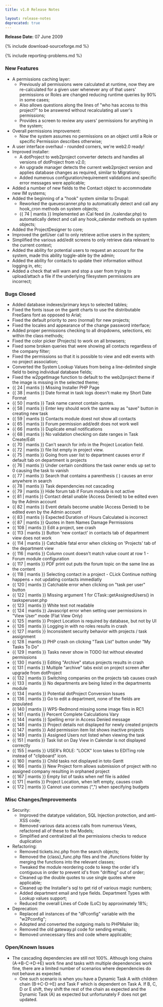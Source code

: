 ```yaml
---
title: v1.0 Release Notes

layout: release-notes
deprecated: true
---
```


**Release Date:** 07 June 2009

{% include download-sourceforge.md %}

{% include reporting-problems.md %}

### New Features

* A permissions caching layer:
  * Previously all permissions were calculated at runtime, now they are re-calculated for a given user whenever any of that users' permissions or Roles are changed reducing runtime queries by 90% in some cases;
  * Also allows questions along the lines of "who has access to this project?" to be answered without recalculating all user's permissions;
  * Provides a screen to review any users' permissions for anything in the system;
* Overall permissions improvement:
  * Now the system assumes no permissions on an object until a Role or specific Permission describes otherwise;
* A user interface overhaul - rounded corners, we're web2.0 ready!
* Improved installer:
  * A dotProject to web2project converter detects and handles all versions of dotProject from v2.0;
  * An upgrade manager detects the current web2project version and applies database changes as required, similar to Migrations;
  * Added numerous configuration/requirement validations and specific error messages were applicable;
* Added a number of new fields to the Contact object to accommodate new IM systems;
* Added the beginning of a "hook" system similar to Drupal:
  * Reworked the queuescanner.php to automatically detect and call any hook_cron methods on system objects;
  * {{ 74 | mantis }} Implemented an iCal feed (in ./calendar.php) to automatically detect and call any hook_calendar methods on system objects;
* Added the ProjectDesigner to core;
* Improved the getUser call to only retrieve active users in the system;
* Simplified the various add/edit screens to only retrieve data relevant to the current context;
* Added the ability for potential users to request an account for the system, made this ability toggle-able by the admin;
* Added the ability for contacts to update their information without logging in, etc;
* Added a check that will warn and stop a user from trying to upload/attach a file if the underlying filesystem permissions are incorrect;

### Bugs Closed

* Added database indexes/primary keys to selected tables;
* Fixed the fonts issue on the gantt charts to use the distributable FreeSans font as opposed to Arial;
* Fixed the default priority to zero (normal) for new projects;
* Fixed the locales and appearance of the change password interface;
* Added proper permissions checking to all dropdowns, selections, etc within the class methods;
* Fixed the color picker (Projects) to work on all browsers;
* Fixed some broken queries that were showing all contacts regardless of the company filter;
* Fixed the permissions so that it is possible to view and edit events with no project association;
* Converted the System Lookup Values from being a line-delimited single field to being individual database fields;
* Fixed the w2pgetImage function to default to the web2project theme if the image is missing in the selected theme;
* {{ 24 | mantis }} Missing Installer PHP Page
* {{ 38 | mantis }} Date format in task logs doesn't make my Short Date Format
* {{ 50 | mantis }} Task name cannot contain quotes.
* {{ 58 | mantis }} Enter key should work the same way as "save" button in creating new task
* {{ 59 | mantis }} Contacts module doest not show all contacts
* {{ 65 | mantis }} Forum permission add/edit does not work well
* {{ 66 | mantis }} Duplicate email notifications
* {{ 68 | mantis }} No validation checking on date ranges in Task Create/Edit
* {{ 70 | mantis }} Can't search for info in the Project Location field.
* {{ 72 | mantis }} file list empty in project view.
* {{ 75 | mantis }} Going from user list to department causes error if default tab on department is projects
* {{ 76 | mantis }} Under certain conditions the task owner ends up set to 0 causing the task to vanish
* {{ 77 | mantis }} Search that contains a parenthesis ( ) causes an error anywhere in search
* {{ 78 | mantis }} Task dependencies not cascading
* {{ 79 | mantis }} Hide forum tab if Forum module is not active
* {{ 81 | mantis }} Contact detail unable (Access Denied) to be edited even by the Admin account
* {{ 82 | mantis }} Event details become unable (Access Denied) to be edited even by the Admin account
* {{ 83 | mantis }} Expected Duration of Hours Calculated is incorrect
* {{ 87 | mantis }} Quotes in Item Names Damage Permissions
* {{ 108 | mantis }} Edit a project, see crash
* {{ 113 | mantis }} Button 'new contact' in contacts tab of department view does not work
* {{ 114 | mantis }} Catchable fatal error when clicking on 'Projects' tab of the department view
* {{ 116 | mantis }} Column count doesn't match value count at row 1 - Forum module configuration
* {{ 117 | mantis }} PDF print out puts the forum topic on the same line as the content
* {{ 118 | mantis }} Selecting contact in a project - CLick Continue nothing happens + not updating contacts immediatly
* {{ 120 | mantis }} Catchable error when clicking on "task per user" button
* {{ 122 | mantis }} Missing argument 1 for CTask::getAssignedUsers() in tasksperuser.php
* {{ 123 | mantis }} White text not readable
* {{ 124 | mantis }} Javascript error when setting user permissions in "View User" mode (Flat View Only)
* {{ 125 | mantis }} Project Location is required by database, but not by UI
* {{ 126 | mantis }} Logging in with no roles results in crash
* {{ 127 | mantis }} Inconsistent security behavior with projects / task assignment
* {{ 128 | mantis }} PHP crash on clicking "Task List" button under "My Tasks To Do"
* {{ 129 | mantis }} Tasks never show in TODO list without elevated permissions
* {{ 130 | mantis }} Editing "Archive" status projects results in crash
* {{ 131 | mantis }} Multiple "archive" tabs exist on project screen after upgrade from dotProject
* {{ 132 | mantis }} Switching companies on the projects tab causes crash
* {{ 133 | mantis }} No departments are being listed in the departments module
* {{ 134 | mantis }} Potential dotProject Conversion Issues
* {{ 136 | mantis }} Go to edit a department, none of the fields are populated
* {{ 140 | mantis }} WPS-Redmond missing some image files in RC1
* {{ 141 | mantis }} Percent Complete Calculations Vary
* {{ 144 | mantis }} Spelling error in Access Denied message
* {{ 146 | mantis }} Project details not displayed for newly created projects
* {{ 147 | mantis }} Add permission item list <Project> shows inactive projects
* {{ 149 | mantis }} Assigned Users not listed when viewing the task
* {{ 151 | mantis }} Task list on Day View in Calendar is not displayed correctly
* {{ 155 | mantis }} USER's ROLE: "LOCK" Icon takes to EDITing role instead of "clipboard" icon.
* {{ 160 | mantis }} Child tasks not displayed in toto Gantt
* {{ 166 | mantis }} New Project form allows submission of project with no assigned company resulting in orphaned project
* {{ 167 | mantis }} Empty list of tasks when nef file is added
* {{ 171 | mantis }} Project Location, when left empty, causes crash
* {{ 172 | mantis }} Cannot use commas (",") when specifying budgets

### Misc Changes/Improvements

* Security:
  * Improved the datatype validation, SQL Injection protection, and anti-XSS code;
  * Removed various data access calls from numerous Views, refactored all of these to the Models;
  * Simplified and centralized all the permissions checks to reduce duplication
* Refactoring:
  * Removed tickets.inc.php from the search objects;
  * Removed the {class}_func.php files and the ./functions folder by merging the functions into the relevant classes;
  * Tweaked the module reordering code to keep the order id's contiguous in order to prevent id's from "drifting" out of order;
  * Cleaned up the double quotes to use single quotes where applicable;
  * Cleaned up the Installer's sql to get rid of various magic numbers;
  * Added department email and type fields. Department Types with Lookup values support;
  * Reduced the overall Lines of Code (LoC) by approximately 18%;
* Deprecation:
  * Replaced all instances of the "dPconfig" variable with the "w2Pconfig";
  * Adopted and converted the outgoing mails to PHPMailer lib;
  * Removed the old gateway.pl code for sending emails;
  * Removed unnecessary files and code where applicable;

### Open/Known Issues

* The cascading dependencies are still not 100%.  Although long chains (A->B-C->D->E) work fine and tasks with multiple dependencies work fine, there are a limited number of scenarios where dependencies do not behave as expected.
  * One such scenario is when you have a Dynamic Task A with children chain (B->C-D->E) and Task F which is dependent on Task A.  If B, C, D or E shift, they shift the rest of the chain as expected and the Dynamic Task (A) as expected but unfortunately F does not get updated.